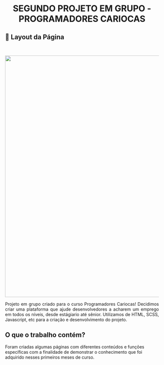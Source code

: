 
<h1 align="center">SEGUNDO PROJETO EM GRUPO - PROGRAMADORES CARIOCAS </h1>
<h2>&#128209 Layout da Página</h2><br>
<p align="center"><img src="https://64.media.tumblr.com/557295ff6ec608bbc6449c8bf9c48166/9b408099bd07830e-92/s2048x3072/ededfbe2f1dcff098956c3d52208ecf69d9803dc.pnj" width=790></p>
<p align=justify>Projeto em grupo criado para o curso Programadores Cariocas! Decidimos criar uma plataforma que ajude desenvolvedores a acharem um emprego em todos os níveis, desde estágiario até sênior. Utilizamos de HTML, SCSS, Javascript, etc para a criação e desenvolvimento do projeto.</p>

<h2>O que o trabalho contém?</h2>
Foram criadas algumas páginas com diferentes conteúdos e funções específicas com a finalidade de demonstrar o conhecimento que foi adquirido nesses primeiros meses de curso.
